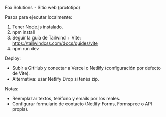 
Fox Solutions - Sitio web (prototipo)

Pasos para ejecutar localmente:
1) Tener Node.js instalado.
2) npm install
3) Seguir la guía de Tailwind + Vite: https://tailwindcss.com/docs/guides/vite
4) npm run dev

Deploy:
- Subir a GitHub y conectar a Vercel o Netlify (configuración por defecto de Vite).
- Alternativa: usar Netlify Drop si tenés zip.

Notas:
- Reemplazar textos, teléfono y emails por los reales.
- Configurar formulario de contacto (Netlify Forms, Formspree o API propia).
